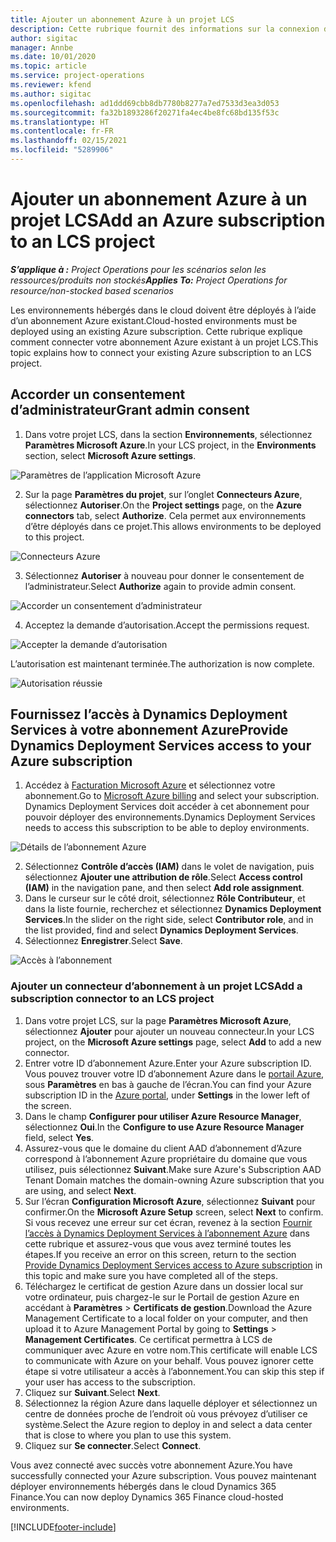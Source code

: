 ```yaml
---
title: Ajouter un abonnement Azure à un projet LCS
description: Cette rubrique fournit des informations sur la connexion de votre abonnement Azure à un projet LCS.
author: sigitac
manager: Annbe
ms.date: 10/01/2020
ms.topic: article
ms.service: project-operations
ms.reviewer: kfend
ms.author: sigitac
ms.openlocfilehash: ad1ddd69cbb8db7780b8277a7ed7533d3ea3d053
ms.sourcegitcommit: fa32b1893286f20271fa4ec4be8fc68bd135f53c
ms.translationtype: HT
ms.contentlocale: fr-FR
ms.lasthandoff: 02/15/2021
ms.locfileid: "5289906"
---
```

# <a name="add-an-azure-subscription-to-an-lcs-project"></a><span data-ttu-id="6e755-103">Ajouter un abonnement Azure à un projet LCS</span><span class="sxs-lookup"><span data-stu-id="6e755-103">Add an Azure subscription to an LCS project</span></span>

<span data-ttu-id="6e755-104">_**S’applique à :** Project Operations pour les scénarios selon les ressources/produits non stockés_</span><span class="sxs-lookup"><span data-stu-id="6e755-104">_**Applies To:** Project Operations for resource/non-stocked based scenarios_</span></span>

<span data-ttu-id="6e755-105">Les environnements hébergés dans le cloud doivent être déployés à l’aide d’un abonnement Azure existant.</span><span class="sxs-lookup"><span data-stu-id="6e755-105">Cloud-hosted environments must be deployed using an existing Azure subscription.</span></span> <span data-ttu-id="6e755-106">Cette rubrique explique comment connecter votre abonnement Azure existant à un projet LCS.</span><span class="sxs-lookup"><span data-stu-id="6e755-106">This topic explains how to connect your existing Azure subscription to an LCS project.</span></span> 

## <a name="grant-admin-consent"></a><span data-ttu-id="6e755-107">Accorder un consentement d’administrateur</span><span class="sxs-lookup"><span data-stu-id="6e755-107">Grant admin consent</span></span>

1. <span data-ttu-id="6e755-108">Dans votre projet LCS, dans la section **Environnements**, sélectionnez **Paramètres Microsoft Azure**.</span><span class="sxs-lookup"><span data-stu-id="6e755-108">In your LCS project, in the **Environments** section, select **Microsoft Azure settings**.</span></span>

![Paramètres de l’application Microsoft Azure](./media/1MicrosoftAzureSettings.png)

2. <span data-ttu-id="6e755-110">Sur la page **Paramètres du projet**, sur l’onglet **Connecteurs Azure**, sélectionnez **Autoriser**.</span><span class="sxs-lookup"><span data-stu-id="6e755-110">On the **Project settings** page, on the **Azure connectors** tab, select **Authorize**.</span></span> <span data-ttu-id="6e755-111">Cela permet aux environnements d’être déployés dans ce projet.</span><span class="sxs-lookup"><span data-stu-id="6e755-111">This allows environments to be deployed to this project.</span></span>

![Connecteurs Azure](./media/2AzureConnectors.png)

3. <span data-ttu-id="6e755-113">Sélectionnez **Autoriser** à nouveau pour donner le consentement de l’administrateur.</span><span class="sxs-lookup"><span data-stu-id="6e755-113">Select **Authorize** again to provide admin consent.</span></span>

![Accorder un consentement d’administrateur](./media/3GrantAdminConsent.png)

4. <span data-ttu-id="6e755-115">Acceptez la demande d’autorisation.</span><span class="sxs-lookup"><span data-stu-id="6e755-115">Accept the permissions request.</span></span>

![Accepter la demande d’autorisation](./media/4AcceptPermissionRequest.png)

<span data-ttu-id="6e755-117">L’autorisation est maintenant terminée.</span><span class="sxs-lookup"><span data-stu-id="6e755-117">The authorization is now complete.</span></span> 

![Autorisation réussie](./media/5AuthorizationComplete.png)

## <a name="provide-dynamics-deployment-services-access-to-your-azure-subscription"></a><a name="provide"></a><span data-ttu-id="6e755-119">Fournissez l’accès à Dynamics Deployment Services à votre abonnement Azure</span><span class="sxs-lookup"><span data-stu-id="6e755-119">Provide Dynamics Deployment Services access to your Azure subscription</span></span>

1. <span data-ttu-id="6e755-120">Accédez à [Facturation Microsoft Azure](https://portal.azure.com/#blade/Microsoft\_Azure\_Billing/SubscriptionsBlade) et sélectionnez votre abonnement.</span><span class="sxs-lookup"><span data-stu-id="6e755-120">Go to [Microsoft Azure billing](https://portal.azure.com/#blade/Microsoft\_Azure\_Billing/SubscriptionsBlade) and select your subscription.</span></span> <span data-ttu-id="6e755-121">Dynamics Deployment Services doit accéder à cet abonnement pour pouvoir déployer des environnements.</span><span class="sxs-lookup"><span data-stu-id="6e755-121">Dynamics Deployment Services needs to access this subscription to be able to deploy environments.</span></span>

![Détails de l’abonnement Azure](./media/6AzureSubscription.png)

2. <span data-ttu-id="6e755-123">Sélectionnez **Contrôle d’accès (IAM)** dans le volet de navigation, puis sélectionnez **Ajouter une attribution de rôle**.</span><span class="sxs-lookup"><span data-stu-id="6e755-123">Select **Access control (IAM)** in the navigation pane, and then select **Add role assignment**.</span></span>
3. <span data-ttu-id="6e755-124">Dans le curseur sur le côté droit, sélectionnez **Rôle Contributeur**, et dans la liste fournie, recherchez et sélectionnez **Dynamics Deployment Services**.</span><span class="sxs-lookup"><span data-stu-id="6e755-124">In the slider on the right side, select **Contributor role**, and in the list provided, find and select **Dynamics Deployment Services**.</span></span> 
4. <span data-ttu-id="6e755-125">Sélectionnez **Enregistrer**.</span><span class="sxs-lookup"><span data-stu-id="6e755-125">Select **Save**.</span></span>

![Accès à l’abonnement](./media/7SubscriptionAccess.png)

### <a name="add-a-subscription-connector-to-an-lcs-project"></a><span data-ttu-id="6e755-127">Ajouter un connecteur d’abonnement à un projet LCS</span><span class="sxs-lookup"><span data-stu-id="6e755-127">Add a subscription connector to an LCS project</span></span>

1. <span data-ttu-id="6e755-128">Dans votre projet LCS, sur la page **Paramètres Microsoft Azure**, sélectionnez **Ajouter** pour ajouter un nouveau connecteur.</span><span class="sxs-lookup"><span data-stu-id="6e755-128">In your LCS project, on the **Microsoft Azure settings** page, select **Add** to add a new connector.</span></span>
2. <span data-ttu-id="6e755-129">Entrer votre ID d’abonnement Azure.</span><span class="sxs-lookup"><span data-stu-id="6e755-129">Enter your Azure subscription ID.</span></span> <span data-ttu-id="6e755-130">Vous pouvez trouver votre ID d’abonnement Azure dans le [portail Azure](https://ms.portal.azure.com/), sous **Paramètres** en bas à gauche de l’écran.</span><span class="sxs-lookup"><span data-stu-id="6e755-130">You can find your Azure subscription ID in the [Azure portal](https://ms.portal.azure.com/), under  **Settings**  in the lower left of the screen.</span></span>
3. <span data-ttu-id="6e755-131">Dans le champ **Configurer pour utiliser Azure Resource Manager**, sélectionnez **Oui**.</span><span class="sxs-lookup"><span data-stu-id="6e755-131">In the **Configure to use Azure Resource Manager** field, select **Yes**.</span></span>
4. <span data-ttu-id="6e755-132">Assurez-vous que le domaine du client AAD d’abonnement d’Azure correspond à l’abonnement Azure propriétaire du domaine que vous utilisez, puis sélectionnez **Suivant**.</span><span class="sxs-lookup"><span data-stu-id="6e755-132">Make sure Azure's Subscription AAD Tenant Domain matches the domain-owning Azure subscription that you are using, and select **Next**.</span></span>
5. <span data-ttu-id="6e755-133">Sur l’écran **Configuration Microsoft Azure**, sélectionnez **Suivant** pour confirmer.</span><span class="sxs-lookup"><span data-stu-id="6e755-133">On the **Microsoft Azure Setup** screen, select **Next** to confirm.</span></span> <span data-ttu-id="6e755-134">Si vous recevez une erreur sur cet écran, revenez à la section [Fournir l’accès à Dynamics Deployment Services à l’abonnement Azure](#provide) dans cette rubrique et assurez-vous que vous avez terminé toutes les étapes.</span><span class="sxs-lookup"><span data-stu-id="6e755-134">If you receive an error on this screen, return to the section [Provide Dynamics Deployment Services access to Azure subscription](#provide) in this topic and make sure you have completed all of the steps.</span></span>
6. <span data-ttu-id="6e755-135">Téléchargez le certificat de gestion Azure dans un dossier local sur votre ordinateur, puis chargez-le sur le Portail de gestion Azure en accédant à **Paramètres** > **Certificats de gestion**.</span><span class="sxs-lookup"><span data-stu-id="6e755-135">Download the Azure Management Certificate to a local folder on your computer, and then upload it to Azure Management Portal by going to **Settings** > **Management Certificates**.</span></span> <span data-ttu-id="6e755-136">Ce certificat permettra à LCS de communiquer avec Azure en votre nom.</span><span class="sxs-lookup"><span data-stu-id="6e755-136">This certificate will enable LCS to communicate with Azure on your behalf.</span></span> <span data-ttu-id="6e755-137">Vous pouvez ignorer cette étape si votre utilisateur a accès à l’abonnement.</span><span class="sxs-lookup"><span data-stu-id="6e755-137">You can skip this step if your user has access to the subscription.</span></span>
7. <span data-ttu-id="6e755-138">Cliquez sur **Suivant**.</span><span class="sxs-lookup"><span data-stu-id="6e755-138">Select  **Next**.</span></span>
8. <span data-ttu-id="6e755-139">Sélectionnez la région Azure dans laquelle déployer et sélectionnez un centre de données proche de l’endroit où vous prévoyez d’utiliser ce système.</span><span class="sxs-lookup"><span data-stu-id="6e755-139">Select the Azure region to deploy in and select a data center that is close to where you plan to use this system.</span></span>
9.  <span data-ttu-id="6e755-140">Cliquez sur **Se connecter**.</span><span class="sxs-lookup"><span data-stu-id="6e755-140">Select  **Connect**.</span></span>

<span data-ttu-id="6e755-141">Vous avez connecté avec succès votre abonnement Azure.</span><span class="sxs-lookup"><span data-stu-id="6e755-141">You have successfully connected your Azure subscription.</span></span> <span data-ttu-id="6e755-142">Vous pouvez maintenant déployer environnements hébergés dans le cloud Dynamics 365 Finance.</span><span class="sxs-lookup"><span data-stu-id="6e755-142">You can now deploy Dynamics 365 Finance cloud-hosted environments.</span></span>




[!INCLUDE[footer-include](../includes/footer-banner.md)]